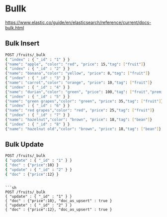 # Bullk

https://www.elastic.co/guide/en/elasticsearch/reference/current/docs-bulk.html

## Bulk Insert

```sh
POST /fruits/_bulk
{ "index" : { "_id" : "1" } }
{"name": "apple", "color": "red", "price": 15,"tag": ["fruit"]}
{ "index" : { "_id" : "2" } }
{"name": "banana","color": "yellow", "price": 8,"tag": ["fruit"]}
{ "index" : { "_id" : "3" } }
{"name": "carrot","color": "orange", "price": 10,"tag": ["fruit"]}
{ "index" : { "_id" : "4" } }
{"name": "durian","color": "green", "price": 100,"tag": ["fruit","premium"]}
{ "index" : { "_id" : "5" } }
{"name": "green grapes","color": "green", "price": 35,"tag": ["fruit"]}
{ "index" : { "_id" : "6" } }
{"name": "red grapes","color": "red", "price": 25,"tag": ["fruit"]}
{ "index" : { "_id" : "7" } }
{"name": "hazelnut","color": "brown", "price": 18,"tag": ["bean"]}
{ "index" : { "_id" : "8" } }
{"name": "hazelnut old","color": "brown", "price": 18,"tag": ["bean"]}
```

## Bulk Update

```sh
POST /fruits/_bulk
{ "update" : { "_id" : "1" } }
{ "doc" : {"price":10} }
{ "update" : { "_id" : "2" } }
{ "doc" : {"price":12} }
```

```Bulk Upsert

```sh
POST /fruits/_bulk
{ "update" : { "_id" : "1" } }
{ "doc" : {"price":10}, "doc_as_upsert" : true }
{ "update" : { "_id" : "2" } }
{ "doc" : {"price":12}, "doc_as_upsert" : true }
```
